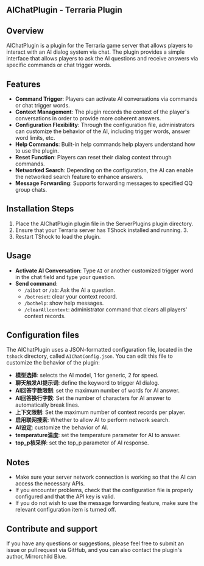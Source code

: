 ## AIChatPlugin - Terraria Plugin

## Overview

AIChatPlugin is a plugin for the Terraria game server that allows players to interact with an AI dialog system via chat. The plugin provides a simple interface that allows players to ask the AI questions and receive answers via specific commands or chat trigger words.

## Features

- **Command Trigger**: Players can activate AI conversations via commands or chat trigger words.
- **Context Management**: The plugin records the context of the player's conversations in order to provide more coherent answers.
- **Configuration Flexibility**: Through the configuration file, administrators can customize the behavior of the AI, including trigger words, answer word limits, etc.
- **Help Commands**: Built-in help commands help players understand how to use the plugin.
- **Reset Function**: Players can reset their dialog context through commands.
- **Networked Search**: Depending on the configuration, the AI can enable the networked search feature to enhance answers.
- **Message Forwarding**: Supports forwarding messages to specified QQ group chats.

## Installation Steps

1. Place the AIChatPlugin plugin file in the ServerPlugins plugin directory.
2. Ensure that your Terraria server has TShock installed and running. 3.
3. Restart TShock to load the plugin.

## Usage

- **Activate AI Conversation**: Type `AI` or another customized trigger word in the chat field and type your question.
- **Send command**:
  - `/aibot` or `/ab`: Ask the AI a question.
  - `/botreset`: clear your context record.
  - `/bothelp`: show help messages.
  - `/clearAllcontext`: administrator command that clears all players' context records.

## Configuration files

The AIChatPlugin uses a JSON-formatted configuration file, located in the `tshock` directory, called `AIChatConfig.json`. You can edit this file to customize the behavior of the plugin:

- **模型选择**: selects the AI model, 1 for generic, 2 for speed.
- **聊天触发AI提示词**: define the keyword to trigger AI dialog.
- **AI回答字数限制**: set the maximum number of words for AI answer.
- **AI回答换行字数**: Set the number of characters for AI answer to automatically break lines.
- **上下文限制**: Set the maximum number of context records per player.
- **启用联网搜索**: Whether to allow AI to perform network search.
- **AI设定**: customize the behavior of AI.
- **temperature温度**: set the temperature parameter for AI to answer.
- **top_p核采样**: set the top_p parameter of AI response.

## Notes

- Make sure your server network connection is working so that the AI can access the necessary APIs.
- If you encounter problems, check that the configuration file is properly configured and that the API key is valid.
- If you do not wish to use the message forwarding feature, make sure the relevant configuration item is turned off.

## Contribute and support

If you have any questions or suggestions, please feel free to submit an issue or pull request via GitHub, and you can also contact the plugin's author, Mirrorchild Blue.
